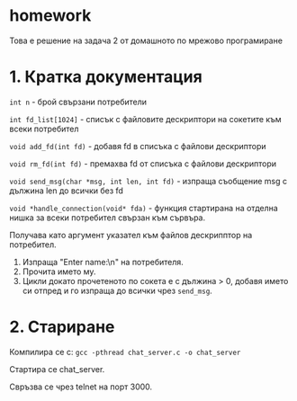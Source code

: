 # homework

Това е решение на задача 2 от домашното по мрежово програмиране

# 1. Кратка документация

```int n``` - брой свързани потребители

```int fd_list[1024]``` - списък с файловите дескриптори на сокетите към всеки потребител

```void add_fd(int fd)``` - добавя fd в списъка с файлови дескриптори

```void rm_fd(int fd)``` - премахва fd от списъка с файлови дескриптори

```void send_msg(char *msg, int len, int fd)``` - изпраща съобщение msg с дължина len до всички без fd

```void *handle_connection(void* fda)``` - функция стартирана на отделна нишка за всеки потребител свързан към сървъра.

Получава като аргумент указател към файлов дескрипптор на потребител.
1. Изпраща "Enter name:\n" на потребителя.
2. Прочита името му.
3. Цикли докато прочетеното по сокета е с дължина > 0, добавя името си отпред и го изпраща до всички чрез ```send_msg```.

# 2. Стариране

Компилира се с: ```gcc -pthread chat_server.c -o chat_server```

Стартира се chat_server.

Свръзва се чрез telnet на порт 3000.
